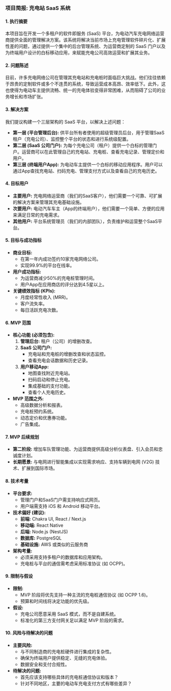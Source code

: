 ### **项目简报: 充电站 SaaS 系统**

#### **1. 执行摘要**
本项目旨在开发一个多租户的软件即服务 (SaaS) 平台，为电动汽车充电网络运营商提供全面的管理解决方案。该系统将解决当前市场上充电管理软件碎片化、扩展性差的问题，通过提供一个集中的后台管理系统、为运营商定制的 SaaS 门户以及为终端用户设计的白标移动应用，来赋能充电公司高效运营和扩展其业务。

#### **2. 问题陈述**
目前，许多充电网络公司在管理其充电站和充电桩时面临巨大挑战。他们往往依赖于昂贵的定制软件或多个不连贯的系统，导致运营成本高昂、效率低下。此外，这也使得为电动车主提供流畅、统一的充电体验变得非常困难，从而阻碍了公司的业务增长和市场扩张。

#### **3. 解决方案**
我们提议构建一个三层架构的 SaaS 平台，以解决上述问题：
* **第一层 (平台管理后台):** 供平台所有者使用的超级管理员后台，用于管理SaaS租户（充电公司）、监控整个平台的状态和进行系统级配置。
* **第二层 (SaaS 公司门户):** 为每个充电公司（租户）提供一个白标的管理门户。运营商可以在此管理自己的充电站、充电桩、查看充电记录、管理定价和用户。
* **第三层 (终端用户App):** 为电动车主提供一个白标的移动应用程序。用户可以通过App查找充电站、扫码充电、管理支付方式以及查看自己的充电历史。

#### **4. 目标用户**
* **主要用户:** 充电网络运营商（我们的SaaS客户），他们需要一个可靠、可扩展的解决方案来管理其充电基础设施。
* **次要用户:** 电动汽车车主（App的终端用户），他们需要一个简单、方便的应用来满足日常的充电需求。
* **其他用户:** 平台系统管理员（我们的内部团队），负责维护和运营整个SaaS平台。

#### **5. 目标与成功指标**
* **商业目标:**
    * 在第一年内成功签约10家充电网络公司。
    * 实现99.9%的平台在线率。
* **用户成功指标:**
    * 为运营商减少50%的充电桩管理时间。
    * 用户App在应用商店的评分达到4.5星以上。
* **关键绩效指标 (KPIs):**
    * 月度经常性收入 (MRR)。
    * 客户流失率。
    * 每日活跃充电次数。

#### **6. MVP 范围**
* **核心功能 (必须包含):**
    1.  **管理后台:** 租户（公司）的增删改查。
    2.  **SaaS 公司门户:**
        * 充电站和充电桩的增删改查和状态监控。
        * 查看充电会话数据和历史记录。
    3.  **用户移动App:**
        * 地图查找附近充电站。
        * 扫码启动和停止充电。
        * 集成基础的支付功能。
        * 查看个人充电历史。
* **MVP 范围之外:**
    * 高级数据分析和报表。
    * 充电桩预约系统。
    * 动态定价和优惠券功能。
    * 广告集成。

#### **7. MVP 后续规划**
* **第二阶段:** 增加车队管理功能、为运营商提供高级分析仪表盘、引入会员和忠诚度计划。
* **长期愿景:** 与电网进行智能集成以实现需求响应、支持车辆到电网 (V2G) 技术、扩展到国际市场。

#### **8. 技术考量**
* **平台要求:**
    * 管理门户和SaaS门户需支持响应式网页。
    * 用户端需支持 iOS 和 Android 移动平台。
* **技术偏好 (建议):**
    * **前端:** Chakra UI, React / Next.js
    * **移动端:** React Native
    * **后端:** Node.js (NestJS)
    * **数据库:** PostgreSQL
    * **基础设施:** AWS 或类似的云服务商
* **架构考量:**
    * 必须采用支持多租户的数据库和应用架构。
    * 充电桩与平台的通信需考虑采用标准协议 (如 OCPP)。

#### **9. 限制与假设**
* **限制:**
    * MVP 阶段将优先支持一种主流的充电桩通信协议 (如 OCPP 1.6)。
    * 预算和时间线将决定功能的优先级。
* **假设:**
    * 充电公司愿意采用 SaaS 模式，而不是自建系统。
    * 标准化的第三方支付网关足以满足 MVP 阶段的需求。

#### **10. 风险与待解决的问题**
* **主要风险:**
    * 与不同制造商的充电桩硬件进行集成的复杂性。
    * 确保为终端用户提供稳定、无缝的充电体验。
    * 数据安全和支付合规性。
* **待解决的问题:**
    * 首先应该支持哪些具体的充电桩通信协议和版本？
    * 针对不同地区，主要的电动车充电支付方式有哪些差异？